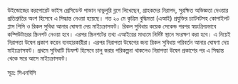 উইন্ডোজের করপোরেট ভাইস প্রেসিডেন্ট পাভান দাভুলুরি ব্লগে লিখেছেন, গ্রাহকদের নিরাপদ, সুরক্ষিত অভিজ্ঞতা দেওয়ার প্রতিশ্রুতির অংশ হিসেবে এ সিদ্ধান্ত নেওয়া হয়েছে। গত ২০ মে কৃত্রিম বুদ্ধিমত্তা (এআই) প্রযুক্তির চ্যাটবটসহ কোপাইলট প্লাস পিসি ও রিকল সুবিধা আনার ঘোষণা দেয় মাইক্রোসফট। রিকল সুবিধায় কয়েক সেকেন্ড পরপর স্বয়ংক্রিয়ভাবে কম্পিউটারের স্ক্রিনশট নেওয়া হবে। এরপর স্ক্রিনশটের তথ্য এআইয়ের মাধ্যমে নির্দিষ্ট স্থানে সংরক্ষণ করা হবে। এ নিয়েই নিরাপত্তা উদ্বেগ প্রকাশ করেন ব্যবহারকারীরা। এরপর নিরাপত্তা উদ্বেগের জন্য রিকল সুবিধায় পরিবর্তন আনার ঘোষণা দেয় মাইক্রোসফট। প্রথমে সুবিধাটি ডিফল্ট হিসেবে চালু করার পরিকল্পনা থাকলেও নিরাপত্তা উদ্বেগ প্রকাশের পর এ সিদ্ধান্ত থেকে সরে আসে মাইক্রোসফট।

সূত্র: সিএনবিসি
